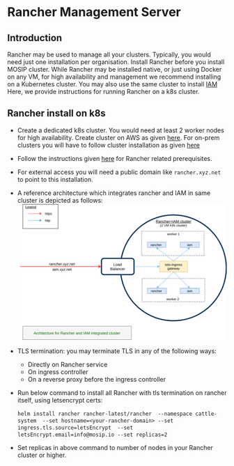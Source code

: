 # Rancher Management Server

## Introduction
Rancher may be used to manage all your clusters.  Typically, you would need just one installation per organisation.
Install Rancher before you install MOSIP cluster.  While Rancher may be installed native, or just using Docker on any VM, for high availability and management we recommend installing on a Kubernetes cluster. You may also use the same cluster to install [IAM](../external/iam/README.md)  Here, we provide instructions for running Rancher on a k8s cluster.

## Rancher install on k8s
* Create a dedicated k8s cluster. You would need at least 2 worker nodes for high availability. Create cluster on AWS as given [here](aws/README.md).  For on-prem clusters you will have to follow cluster installation as given [here](on-prem/README.md)
* Follow the instructions given [here](https://rancher.com/docs/rancher/v2.x/en/installation/install-rancher-on-k8s/) for Rancher related prerequisites.
* For external access you will need a public domain like `rancher.xyz.net` to point to this installation.
* A reference architecture which integrates rancher and IAM in same cluster is depicted as follows:
![](../docs/images/rancher_iam.png)  
* TLS termination: you may terminate TLS in any of the following ways:
  * Directly on Rancher service
  * On ingress controller
  * On a reverse proxy before the ingress controller

* Run below command to install all Rancher with tls termination on rancher itself, using letsencrypt certs:
    ```
    helm install rancher rancher-latest/rancher  --namespace cattle-system  --set hostname=<your-rancher-domain> --set ingress.tls.source=letsEncrypt  --set letsEncrypt.email=info@mosip.io --set replicas=2
    ```
* Set replicas in above command to number of nodes in your Rancher cluster or higher.
